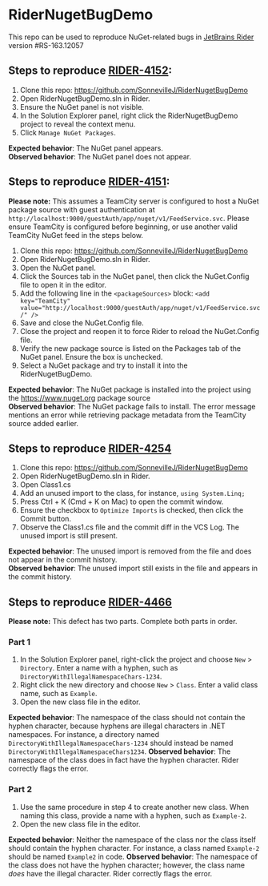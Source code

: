 # RiderNugetBugDemo
This repo can be used to reproduce NuGet-related bugs in [JetBrains Rider](https://www.jetbrains.com/rider) version #RS-163.12057

## Steps to reproduce [RIDER-4152](https://youtrack.jetbrains.com/issue/RIDER-4152):
1. Clone this repo: https://github.com/SonnevilleJ/RiderNugetBugDemo
1. Open RiderNugetBugDemo.sln in Rider.
1. Ensure the NuGet panel is not visible.
1. In the Solution Explorer panel, right click the RiderNugetBugDemo project to reveal the context menu.
1. Click `Manage NuGet Packages`.

**Expected behavior**: The NuGet panel appears.<br>
**Observed behavior**: The NuGet panel does not appear.

## Steps to reproduce [RIDER-4151](https://youtrack.jetbrains.com/issue/RIDER-4151):
**Please note:** This assumes a TeamCity server is configured to host a NuGet package source with guest authentication at `http://localhost:9000/guestAuth/app/nuget/v1/FeedService.svc`. Please ensure TeamCity is configured before beginning, or use another valid TeamCity NuGet feed in the steps below.

1. Clone this repo: https://github.com/SonnevilleJ/RiderNugetBugDemo
1. Open RiderNugetBugDemo.sln in Rider.
1. Open the NuGet panel.
1. Click the Sources tab in the NuGet panel, then click the NuGet.Config file to open it in the editor. 
1. Add the following line in the `<packageSources>` block: `<add key="TeamCity" value="http://localhost:9000/guestAuth/app/nuget/v1/FeedService.svc/" />`
1. Save and close the NuGet.Config file.
1. Close the project and reopen it to force Rider to reload the NuGet.Config file.
1. Verify the new package source is listed on the Packages tab of the NuGet panel. Ensure the box is unchecked.
1. Select a NuGet package and try to install it into the RiderNugetBugDemo.

**Expected behavior**: The NuGet package is installed into the project using the https://www.nuget.org package source<br>
**Observed behavior**: The NuGet package fails to install. The error message mentions an error while retrieving package metadata from the TeamCity source added earlier.

## Steps to reproduce [RIDER-4254](https://youtrack.jetbrains.com/issue/RIDER-4254)
1. Clone this repo: https://github.com/SonnevilleJ/RiderNugetBugDemo
1. Open RiderNugetBugDemo.sln in Rider.
1. Open Class1.cs
1. Add an unused import to the class, for instance, `using System.Linq;`
1. Press Ctrl + K (Cmd + K on Mac) to open the commit window.
1. Ensure the checkbox to `Optimize Imports` is checked, then click the Commit button.
1. Observe the Class1.cs file and the commit diff in the VCS Log. The unused import is still present.

**Expected behavior**: The unused import is removed from the file and does not appear in the commit history.<br>
**Observed behavior**: The unused import still exists in the file and appears in the commit history.

## Steps to reproduce [RIDER-4466](https://youtrack.jetbrains.com/issue/RIDER-4466)
**Please note:** This defect has two parts. Complete both parts in order.

### Part 1
1. In the Solution Explorer panel, right-click the project and choose `New` > `Directory`. Enter a name with a hyphen, such as `DirectoryWithIllegalNamespaceChars-1234`.
1. Right click the new directory and choose `New` > `Class`. Enter a valid class name, such as `Example`.
1. Open the new class file in the editor.

**Expected behavior**: The namespace of the class should not contain the hyphen character, because hyphens are illegal characters in .NET namespaces. For instance, a directory named `DirectoryWithIllegalNamespaceChars-1234` should instead be named `DirectoryWithIllegalNamespaceChars1234`.
**Observed behavior**: The namespace of the class does in fact have the hyphen character. Rider correctly flags the error.

### Part 2
1. Use the same procedure in step 4 to create another new class. When naming this class, provide a name with a hyphen, such as `Example-2`.
1. Open the new class file in the editor.

**Expected behavior**: Neither the namespace of the class nor the class itself should contain the hyphen character. For instance, a class named `Example-2` should be named `Example2` in code.
**Observed behavior**: The namespace of the class does not have the hyphen character; however, the class name *does* have the illegal character. Rider correctly flags the error.
